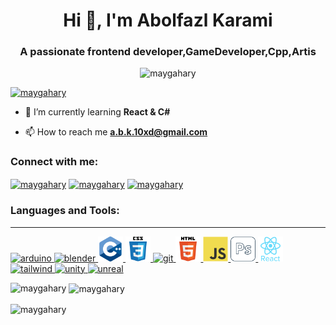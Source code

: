 <h1 align="center">Hi 👋, I'm Abolfazl Karami</h1>
<h3 align="center">A passionate frontend developer,GameDeveloper,Cpp,Artis</h3>

<p align="center"> <img src="https://gifdb.com/images/high/blue-ocean-waves-animation-5r41wxyagfhlfttl.gif" alt="maygahary" /> </p>

<p align="left"> <a href="https://twitter.com/maygahary" target="blank"><img src="https://img.shields.io/twitter/follow/maygahary?logo=twitter&style=for-the-badge" alt="maygahary" /></a> </p>

- 🌱 I’m currently learning **React & C#**

- 📫 How to reach me **a.b.k.10xd@gmail.com**

<h3 align="left">Connect with me:</h3>
<p align="left">
<a href="https://twitter.com/maygahary" target="blank"><img align="center" src="https://raw.githubusercontent.com/rahuldkjain/github-profile-readme-generator/master/src/images/icons/Social/twitter.svg" alt="maygahary" height="30" width="40" /></a>
<a href="https://instagram.com/maygahary" target="blank"><img align="center" src="https://raw.githubusercontent.com/rahuldkjain/github-profile-readme-generator/master/src/images/icons/Social/instagram.svg" alt="maygahary" height="30" width="40" /></a>
<a href="https://www.youtube.com/c/maygahary" target="blank"><img align="center" src="https://raw.githubusercontent.com/rahuldkjain/github-profile-readme-generator/master/src/images/icons/Social/youtube.svg" alt="maygahary" height="30" width="40" /></a>
</p>

<h3 align="left">Languages and Tools:</h3>
<hr>
<p align="left"> <a href="https://www.arduino.cc/" target="_blank" rel="noreferrer"> <img src="https://cdn.worldvectorlogo.com/logos/arduino-1.svg" alt="arduino" width="40" height="40"/> </a> <a href="https://www.blender.org/" target="_blank" rel="noreferrer"> <img src="https://download.blender.org/branding/community/blender_community_badge_white.svg" alt="blender" width="40" height="40"/> </a> <a href="https://www.w3schools.com/cpp/" target="_blank" rel="noreferrer"> <img src="https://raw.githubusercontent.com/devicons/devicon/master/icons/cplusplus/cplusplus-original.svg" alt="cplusplus" width="40" height="40"/> </a> <a href="https://www.w3schools.com/css/" target="_blank" rel="noreferrer"> <img src="https://raw.githubusercontent.com/devicons/devicon/master/icons/css3/css3-original-wordmark.svg" alt="css3" width="40" height="40"/> </a> <a href="https://git-scm.com/" target="_blank" rel="noreferrer"> <img src="https://www.vectorlogo.zone/logos/git-scm/git-scm-icon.svg" alt="git" width="40" height="40"/> </a> <a href="https://www.w3.org/html/" target="_blank" rel="noreferrer"> <img src="https://raw.githubusercontent.com/devicons/devicon/master/icons/html5/html5-original-wordmark.svg" alt="html5" width="40" height="40"/> </a> <a href="https://developer.mozilla.org/en-US/docs/Web/JavaScript" target="_blank" rel="noreferrer"> <img src="https://raw.githubusercontent.com/devicons/devicon/master/icons/javascript/javascript-original.svg" alt="javascript" width="40" height="40"/> </a> <a href="https://www.photoshop.com/en" target="_blank" rel="noreferrer"> <img src="https://raw.githubusercontent.com/devicons/devicon/master/icons/photoshop/photoshop-line.svg" alt="photoshop" width="40" height="40"/> </a> <a href="https://reactjs.org/" target="_blank" rel="noreferrer"> <img src="https://raw.githubusercontent.com/devicons/devicon/master/icons/react/react-original-wordmark.svg" alt="react" width="40" height="40"/> </a> <a href="https://tailwindcss.com/" target="_blank" rel="noreferrer"> <img src="https://www.vectorlogo.zone/logos/tailwindcss/tailwindcss-icon.svg" alt="tailwind" width="40" height="40"/> </a> <a href="https://unity.com/" target="_blank" rel="noreferrer"> <img src="https://www.vectorlogo.zone/logos/unity3d/unity3d-icon.svg" alt="unity" width="40" height="40"/> </a> <a href="https://unrealengine.com/" target="_blank" rel="noreferrer"> <img src="https://raw.githubusercontent.com/kenangundogan/fontisto/036b7eca71aab1bef8e6a0518f7329f13ed62f6b/icons/svg/brand/unreal-engine.svg" alt="unreal" width="40" height="40"/> </a> </p>

<p><img align="left" src="https://github-readme-stats.vercel.app/api/top-langs?username=maygahary&show_icons=true&locale=en&layout=compact" alt="maygahary" /></p>

<p>&nbsp;<img align="center" src="https://github-readme-stats.vercel.app/api?username=maygahary&show_icons=true&locale=en" alt="maygahary" /></p>

<p><img align="center" src="https://github-readme-streak-stats.herokuapp.com/?user=maygahary&" alt="maygahary" /></p>

